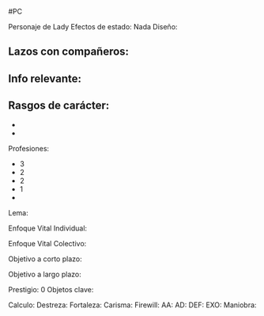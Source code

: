 #PC 

Personaje de Lady
Efectos de estado: Nada
Diseño:

Lazos con compañeros:
- 

Info relevante:
- 

Rasgos de carácter:
-  
- 
- 

Profesiones:
- 3 
- 2 
- 2 
- 1 
- 

Lema:


Enfoque Vital Individual:


Enfoque Vital Colectivo:


Objetivo a corto plazo:


Objetivo a largo plazo:


Prestigio: 0
Objetos clave:

Calculo: 
Destreza: 
Fortaleza: 
Carisma: 
Firewill: 
AA: 
AD: 
DEF: 
EXO: 
Maniobra: 

